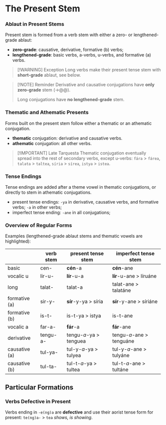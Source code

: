 # The Present Stem

### Ablaut in Present Stems

Present stem is formed from a verb stem with either a zero- or lengthened-grade ablaut:

+ **zero-grade**: causative, derivative, formative (b) verbs;
+ **lengthened-grade**: basic verbs, a-verbs, u-verbs, and formative (a) verbs.

>[!WARNING] Exception
>Long verbs make their present tense stem with **short-grade** ablaut, see below.

>[!NOTE] Reminder
>Derivative and causative conjugations have **only zero-grade** stem (→@@).
>
>Long conjugations have **no lengthened-grade** stem.

### Thematic and Athematic Presents

Forms built on the present stem follow either a thematic or an athematic conjugation.

+ **thematic** conjugation: derivative and causative verbs.
+ **athematic** conjugation: all other verbs.

>[!IMPORTANT] Late Tarquesta
>Thematic conjugation eventually spread into the rest of secondary verbs, except u-verbs: `fára` > `fárea`, `talata` > `taltea`, `síria` > `sírea`, `istya` > `istea`.

### Tense Endings

Tense endings are added after a theme vowel in thematic conjugations, or directly to stem in athematic conjugations.

+ present tense endings: `-ya` in derivative, causative verbs, and formative verbs; `-a` in other verbs; 
+ imperfect tense ending: `-ane` in all conjugations; 

### Overview of Regular Forms

Examples (lengthened-grade ablaut stems and thematic vowels are highlighted):

|		|	verb stem	| present tense stem	| imperfect tense stem	|
|	---	|	---	|	---	|	---	|
|	basic	|	cen-	|	**cén**-a	|	**cén**-ane	|
|	vocalic u	|	lir-u-	|	**lír**-u-a	|	**lír**-u-ane > líruáne	|
|	long	|	talat-	|	talat-a	|	talat-ane > talatáne	|
|	formative (a)	|	sir-y-	|	**sír**-y-ya > síria	|	**sír**-y-ane > síriáne	|
|	formative (b)	|	is-t-	|	is-t-ya > istya	|	is-t-ane	|
|	vocalic a	|	far-a-	|	**fár**-a	|	**fár**-ane	|
|	derivative	|	tengu-a-	|	tengu-*a*-ya > tenguea	|	tengu-*a*-ane > tenguáne	|
|	causative (a)	|	tul-ya-	|	tul-y-*a*-ya > tulyea	|	tul-y-*a*-ane > tulyáne	|
|	causative (b)	|	tul-ta-	|	tul-t-*a*-ya > tultea	|	tul-t-*a*-ane > tultáne	|

## Particular Formations

### Verbs Defective in Present

Verbs ending in `-e(ng)a` are **defective** and use their aorist tense form for present: `te(ng)a-` > `tea` *shows, is showing*.